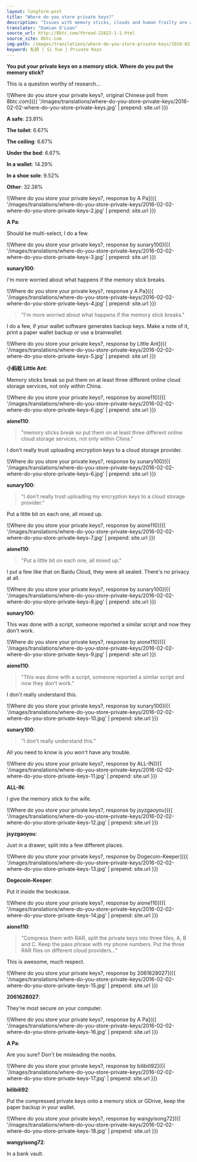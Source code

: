 ```yaml
---
layout: longform-post
title: "Where do you store private keys?"
description: "Issues with memory sticks, clouds and human frailty are all discussed, but no mention of hardware wallets."
translator: "Damian O'Loan"
source_url: http://8btc.com/thread-22622-1-1.html
source_site: 8btc.com
img-path: /images/translations/where-do-you-store-private-keys/2016-02-02-where-do-you-store-private-keys.jpg
keyword: 私钥 | Si Yue | Private Keys
---
```

**You put your private keys on a memory stick. Where do you put the memory stick?**

This is a question worthy of research...

![Where do you store your private keys?, original Chinese poll from 8btc.com]({{ '/images/translations/where-do-you-store-private-keys/2016-02-02-where-do-you-store-private-keys.jpg' | prepend: site.url }})

**A safe**: 23.81%

**The toilet**: 6.67%

**The ceiling**: 6.67%

**Under the bed**: 6.67%

**In a wallet**: 14.29%

**In a shoe sole**: 9.52%

**Other**: 32.38%

![Where do you store your private keys?, response by A Pa]({{ '/images/translations/where-do-you-store-private-keys/2016-02-02-where-do-you-store-private-keys-2.jpg' | prepend: site.url }})

**A Pa**:

Should be multi-select, I do a few.

![Where do you store your private keys?, response by sunary100]({{ '/images/translations/where-do-you-store-private-keys/2016-02-02-where-do-you-store-private-keys-3.jpg' | prepend: site.url }})

**sunary100**:

I'm more worried about what happens if the memory stick breaks.

![Where do you store your private keys?, response y A Pa]({{ '/images/translations/where-do-you-store-private-keys/2016-02-02-where-do-you-store-private-keys-4.jpg' | prepend: site.url }})

> "I'm more worried about what happens if the memory stick breaks."

I do a few, if your wallet software generates backup keys. Make a note of it, print a paper wallet backup or use a brainwallet.

![Where do you store your private keys?, response by Little Ant]({{ '/images/translations/where-do-you-store-private-keys/2016-02-02-where-do-you-store-private-keys-5.jpg' | prepend: site.url }})

**小蚂蚁 Little Ant**:

Memory sticks break so put them on at least three different online cloud storage services, not only within China.

![Where do you store your private keys?, response by aione110]({{ '/images/translations/where-do-you-store-private-keys/2016-02-02-where-do-you-store-private-keys-6.jpg' | prepend: site.url }})

**aione110**:

> "memory sticks break so put them on at least three different online cloud storage services, not only within China."

I don't really trust uploading encryption keys to a cloud storage provider.

![Where do you store your private keys?, response by sunary100]({{ '/images/translations/where-do-you-store-private-keys/2016-02-02-where-do-you-store-private-keys-6.jpg' | prepend: site.url }})

**sunary100**:

> "I don't really trust uploading my encryption keys to a cloud storage provider."

Put a little bit on each one, all mixed up.

![Where do you store your private keys?, response by aione110]({{ '/images/translations/where-do-you-store-private-keys/2016-02-02-where-do-you-store-private-keys-7.jpg' | prepend: site.url }})

**aione110**:

> "Put a little bit on each one, all mixed up."

I put a few like that on Baidu Cloud, they were all sealed. There's no privacy at all.

![Where do you store your private keys?, response by sunary100]({{ '/images/translations/where-do-you-store-private-keys/2016-02-02-where-do-you-store-private-keys-8.jpg' | prepend: site.url }})

**sunary100**:

This was done with a script, someone reported a similar script and now they don't work.

![Where do you store your private keys?, response by aione110]({{ '/images/translations/where-do-you-store-private-keys/2016-02-02-where-do-you-store-private-keys-9.jpg' | prepend: site.url }})

**aione110**:

> "This was done with a script, someone reported a similar script and now they don't work."

I don't really understand this.

![Where do you store your private keys?, response by sunary100]({{ '/images/translations/where-do-you-store-private-keys/2016-02-02-where-do-you-store-private-keys-10.jpg' | prepend: site.url }})

**sunary100**:

> "I don't really understand this."

All you need to know is you won't have any trouble.

![Where do you store your private keys?, response by ALL-IN]({{ '/images/translations/where-do-you-store-private-keys/2016-02-02-where-do-you-store-private-keys-11.jpg' | prepend: site.url }})

**ALL-IN**:

I give the memory stick to the wife.

![Where do you store your private keys?, response by jsyzgaoyou]({{ '/images/translations/where-do-you-store-private-keys/2016-02-02-where-do-you-store-private-keys-12.jpg' | prepend: site.url }})

**jsyzgaoyou**:

Just in a drawer, split into a few different places.

![Where do you store your private keys?, response by Dogecoin-Keeper]({{ '/images/translations/where-do-you-store-private-keys/2016-02-02-where-do-you-store-private-keys-13.jpg' | prepend: site.url }})

**Dogecoin-Keeper**:

Put it inside the bookcase.

![Where do you store your private keys?, response by aione110]({{ '/images/translations/where-do-you-store-private-keys/2016-02-02-where-do-you-store-private-keys-14.jpg' | prepend: site.url }})

**aione110**:

> "Compress them with RAR, split the private keys into three files, A, B and C. Keep the pass phrase with my phone numbers. Put the three RAR files on different cloud providers..."

This is awesome, much respect.

![Where do you store your private keys?, response by 2061628027]({{ '/images/translations/where-do-you-store-private-keys/2016-02-02-where-do-you-store-private-keys-15.jpg' | prepend: site.url }})

**2061628027**:

They're most secure on your computer.

![Where do you store your private keys?, response by A Pa]({{ '/images/translations/where-do-you-store-private-keys/2016-02-02-where-do-you-store-private-keys-16.jpg' | prepend: site.url }})

**A Pa**:

Are you sure? Don't be misleading the noobs.

![Where do you store your private keys?, response by bilibili92]({{ '/images/translations/where-do-you-store-private-keys/2016-02-02-where-do-you-store-private-keys-17.jpg' | prepend: site.url }})

**bilibili92**:

Put the compressed private keys onto a memory stick or GDrive, keep the paper backup in your wallet.

![Where do you store your private keys?, response by wangyisong72]({{ '/images/translations/where-do-you-store-private-keys/2016-02-02-where-do-you-store-private-keys-18.jpg' | prepend: site.url }})

**wangyisong72**:

In a bank vault.
